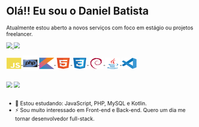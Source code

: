 # Olá!! Eu sou o Daniel Batista

Atualmente  estou aberto a novos serviços com foco em estágio ou projetos freelancer.

<div>
  <a href="https://github.com/danielgbatista">
  <img height="180em" src="https://github-readme-stats.vercel.app/api?username=danielgbatista&show_icons=true&theme=midnight-purple&include_all_commits=true&count_private=true"/>
  <img height="150em" src="https://github-readme-stats.vercel.app/api/top-langs/?username=danielgbatista&layout=compact&langs_count=7&theme=midnight-purple"/>
</div>

<div style="display: inline_block"><br>
  <img align="center" alt="Daniel-Js" height="30" width="40" src="https://raw.githubusercontent.com/devicons/devicon/master/icons/javascript/javascript-plain.svg">
  <img align="center" alt="Daniel-PHP" height="40" width="40" src="https://raw.githubusercontent.com/devicons/devicon/master/icons/php/php-original.svg">
  <img align="center" alt="Daniel-Kotlin" height="30" width="40" src="https://raw.githubusercontent.com/devicons/devicon/master/icons/kotlin/kotlin-original.svg">
  <img align="center" alt="Daniel-HTML" height="30" width="40" src="https://raw.githubusercontent.com/devicons/devicon/master/icons/html5/html5-original.svg">
  <img align="center" alt="Daniel-CSS" height="30" width="40" src="https://raw.githubusercontent.com/devicons/devicon/master/icons/css3/css3-original.svg">
  <img align="center" alt="Daniel-Debian" height="30" width="40" src="https://raw.githubusercontent.com/devicons/devicon/master/icons/debian/debian-original.svg">
  <img align="center" alt="Daniel-Java" height="30" width="40" src="https://raw.githubusercontent.com/devicons/devicon/master/icons/java/java-original.svg">
  <img align="center" alt="Daniel-VScode" height="30" width="40" src="https://raw.githubusercontent.com/devicons/devicon/master/icons/vscode/vscode-original.svg">
</div>

  ##

<div> 
  <a href = "mailto:daniel.g.batista21@outlook.com"><img src="https://img.shields.io/badge/Microsoft_Outlook-0078D4?style=for-the-badge&logo=microsoft-outlook&logoColor=white" target="_blank"></a>
  <a href="https://www.linkedin.com/in/daniel-batista-6228a9197/" target="_blank"><img src="https://img.shields.io/badge/-LinkedIn-%230077B5?style=for-the-badge&logo=linkedin&logoColor=white" target="_blank"></a>
</div>

  ##
- 🌱 Estou estudando: JavaScript, PHP, MySQL e Kotlin. 
- ⚡ Sou muito interessado em Front-end e Back-end. Quero um dia me tornar desenvolvedor full-stack.
